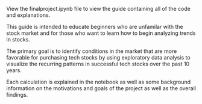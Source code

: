 View the finalproject.ipynb file to view the guide containing all of the code and explanations.

This guide is intended to educate beginners who are unfamilar with the stock market and for those who want to learn how to begin analyzing trends in stocks. 

The primary goal is to identify conditions in the market that are more favorable for purchasing tech stocks by using exploratory data analysis to visualize the recurring patterns in successful tech stocks over the past 10 years.

Each calculation is explained in the notebook as well as some background information on the motivations and goals of the project as well as the overall findings.
